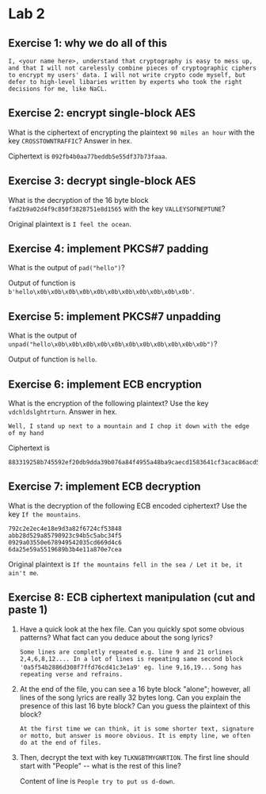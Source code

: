 # Lab 2

## Exercise 1: why we do all of this
`I, <your name here>, understand that cryptography is easy to mess up, and
that I will not carelessly combine pieces of cryptographic ciphers to
encrypt my users' data. I will not write crypto code myself, but defer to
high-level libaries written by experts who took the right decisions for me,
like NaCL.`

## Exercise 2: encrypt single-block AES

What is the ciphertext of encrypting the plaintext `90 miles an hour` with the
key `CROSSTOWNTRAFFIC`? Answer in hex.

Ciphertext is `092fb4b0aa77beddb5e55df37b73faaa`.

## Exercise 3: decrypt single-block AES

What is the decryption of the 16 byte block `fad2b9a02d4f9c850f3828751e8d1565`
with the key `VALLEYSOFNEPTUNE`?

Original plaintext is `I feel the ocean`.

## Exercise 4: implement PKCS&#35;7 padding

What is the output of `pad("hello")`?

Output of function is `b'hello\x0b\x0b\x0b\x0b\x0b\x0b\x0b\x0b\x0b\x0b\x0b'`.

## Exercise 5: implement PKCS#7 unpadding

What is the output of `unpad("hello\x0b\x0b\x0b\x0b\x0b\x0b\x0b\x0b\x0b\x0b\x0b")`?

Output of function is `hello`.

## Exercise 6: implement ECB encryption

What is the encryption of the following plaintext? Use the key `vdchldslghtrturn`. Answer in hex.

    Well, I stand up next to a mountain and I chop it down with the edge of my hand

Ciphertext is 

    883319258b745592ef20db9dda39b076a84f4955a48ba9caecd1583641cf3acac86acd5e5795de7895fab54481e9d8c3afc179c39412282eb8445ea2450e763df7282998a74baf19887c843b658f8891

## Exercise 7: implement ECB decryption

What is the decryption of the following ECB encoded ciphertext? Use the key `If the mountains`.

    792c2e2ec4e18e9d3a82f6724cf53848
    abb28d529a85790923c94b5c5abc34f5
    0929a03550e678949542035cd669d4c6
    6da25e59a5519689b3b4e11a870e7cea

Original plaintext is `If the mountains fell in the sea / Let it be, it ain't me`.

## Exercise 8: ECB ciphertext manipulation (cut and paste 1)

1. Have a quick look at the hex file. Can you quickly spot some obvious
   patterns? What fact can you deduce about the song lyrics?
 
   `Some lines are completly repeated e.g. line 9 and 21 orlines 2,4,6,8,12.... In a lot of lines is repeating same second block '0a5f54b2886d308f7ffd76cd41c3e1a9' eg. line 9,16,19...`
   `Song has repeating verse and refrains.`

2. At the end of the file, you can see a 16 byte block "alone"; however, all
   lines of the song lyrics are really 32 bytes long. Can you explain the
   presence of this last 16 byte block? Can you guess the plaintext of this
   block?
   
   `At the first time we can think, it is some shorter text, signature or motto, but answer is moore obvious. It is empty line, we often do at the end of files.`

4. Then, decrypt the text with key `TLKNGBTMYGNRTION`. The first line should
   start with "People" -- what is the rest of this line?
   
   Content of line is `People try to put us d-down`.
